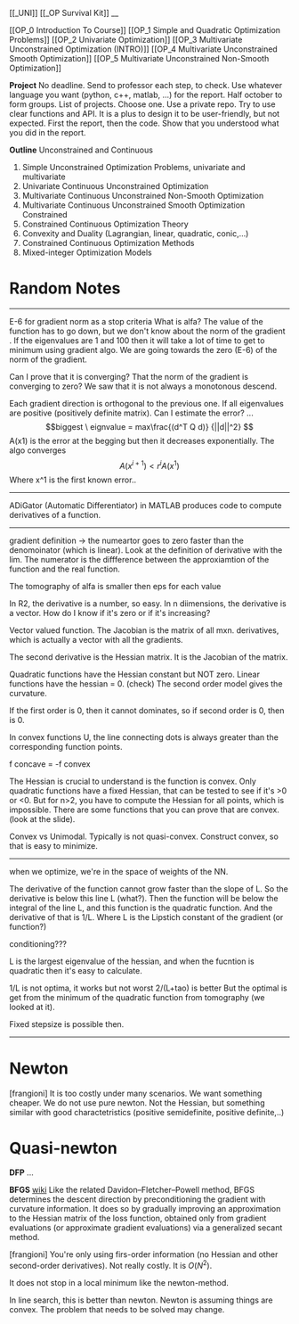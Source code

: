 [[_UNI]]
[[_OP Survival Kit]]
__

[[OP_0 Introduction To Course]]
[[OP_1 Simple and Quadratic Optimization Problems]]
[[OP_2 Univariate Optimization]]
[[OP_3 Multivariate Unconstrained Optimization (INTRO)]]
[[OP_4 Multivariate Unconstrained Smooth Optimization]]
[[OP_5 Multivariate Unconstrained Non-Smooth Optimization]]


**Project**
No deadline. Send to professor each step, to check. Use whatever language you want (python, c++, matlab, ...) for the report.
Half october to form groups. List of projects. Choose one.
Use a private repo.
Try to use clear functions and API.
It is a plus to design it to be user-friendly, but not expected.
First the report, then the code. Show that you understood what you did in the report.

**Outline**
Unconstrained and Continuous
1. Simple Unconstrained Optimization Problems, univariate and multivariate
2. Univariate Continuous Unconstrained Optimization
3. Multivariate Continuous Unconstrained Non-Smooth Optimization
4. Multivariate Continuous Unconstrained Smooth Optimization
Constrained
5. Constrained Continuous Optimization Theory
6. Convexity and Duality (Lagrangian, linear, quadratic, conic,...)
7. Constrained Continuous Optimization Methods
8. Mixed-integer Optimization Models




# Random Notes
---

E-6 for gradient norm as a stop criteria 
What is alfa?
The value of the function has to go down, but we don't know about the norm of the gradient .
If the eigenvalues are 1 and 100 then it will take a lot of time to get to minimum using gradient algo.
We are going towards the zero (E-6) of the norm of the gradient.

Can I prove that it is converging? That the norm of the gradient is converging to zero? We saw that it is not always a monotonous descend.

Each gradient direction is orthogonal to the previous one. If all eigenvalues are positive (positively definite matrix). Can I estimate the error? ...
$$biggest \  eignvalue = max\frac{(d^T Q d)}
{||d||^2}
$$
A(x1) is the error at the begging but then it decreases exponentially.
The algo converges $$A(x^{i+1})<r^iA(x^1)$$ Where x^1 is the first known error..

---

ADiGator (Automatic Differentiator) in MATLAB produces code to compute derivatives of a function.

---

gradient definition -> the numeartor goes to zero faster than the denomoinator (which is linear). Look at the definition of derivative with the lim.
The numerator is the diffference between the approxiamtion of the function and the real function.

The tomography of alfa is smaller then eps for each value

In R2, the derivative is a number, so easy.
In n diimensions, the derivative is a vector. How do I know if it's zero or if it's increasing?

Vector valued function. 
The Jacobian is the matrix of all mxn. derivatives, which is actually a vector with all the gradients.

The second derivative is the Hessian matrix.
It is the Jacobian of the matrix.

Quadratic functions have the Hessian constant but NOT zero. 
Linear functions have the hessian = 0.
(check)
The second order model gives the curvature.

If the first order is 0, then it cannot dominates, so if second order is 0, then is 0.

In convex functions U, the line connecting dots is always greater than the corresponding function points.

f concave = -f convex

The Hessian is crucial to understand is the function is convex.
Only quadratic functions have a fixed Hessian, that can be tested to see if it's >0 or <0. But for n>2, you have to compute the Hessian for all points, which is impossible.
There are some functions that you can prove that are convex.
(look at the slide).

Convex vs Unimodal.
Typically is not quasi-convex.
Construct convex, so that is easy to minimize.

---

when we optimize, we're in the space of weights of the NN.

The derivative of the function cannot grow faster than the slope of L.
So the derivative is below this line L (what?).
Then the function will be below the integral of the line L, and this function is the quadratic function.
And the derivative of that is 1/L.
Where L is the Lipstich constant of the gradient (or function?)

conditioning???

L is the largest eigenvalue of the hessian, and when the fucntion is quadratic then it's easy to calculate.

1/L is not optima, it works but not worst
2/(L+tao) is better
But the optimal is get from the minimum of the quadratic function from tomography (we looked at it).

Fixed stepsize is possible then.

---



# Newton
[frangioni]
It is too costly under many scenarios. We want something cheaper.
We do not use pure newton. Not the Hessian, but something similar with good charactetristics (positive semidefinite, positive definite,..)

# Quasi-newton

**DFP**
...

**BFGS**
[wiki](https://en.wikipedia.org/wiki/Broyden%E2%80%93Fletcher%E2%80%93Goldfarb%E2%80%93Shanno_algorithm)
Like the related Davidon–Fletcher–Powell method, BFGS determines the descent direction by preconditioning the gradient with curvature information. It does so by gradually improving an approximation to the Hessian matrix of the loss function, obtained only from gradient evaluations (or approximate gradient evaluations) via a generalized secant method.

[frangioni]
You're only using firs-order information (no Hessian and other second-order derivatives).
Not really costly. It is $O(N^2)$.

It does not stop in a local minimum like the newton-method.

In line search, this is better than newton.
Newton is assuming things are convex.
The problem that needs to be solved may change.




























